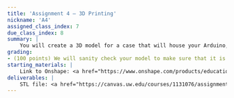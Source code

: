 ```yaml
---
title: 'Assignment 4 – 3D Printing'
nickname: 'A4'
assigned_class_index: 7
due_class_index: 8
summary: |
    You will create a 3D model for a case that will house your Arduino, battery, wires, etc. for Assignment 5. Assignment 5 will be like the gesture detector in Assignment 5, only that the data collection will happen on the Arduino. With that in mind, you will want to build something that will mount the Arduino on your hand, wrist, or wherever else you want to do gestures (e.g., ankle, head). The part should not be larger than 3 in &#10799; 3 in &#10799; 3 in so that it can be printed in a reasonable amount of time time. You are only required to give us the STL file; we will deal with printing the object itself. If you would prefer to print your part yourself for whatever reason, let us know in the submission tool. Depending on resources, all prints may not be finished until Assignment 5 is due.
grading:
- (100 points) We will sanity check your model to make sure that it is feasible to print and reasonable in size. -5 for each minor mistake that requires a fix. -10 for each major mistake. -20 if the model cannot be printed.
starting_materials: |
    Link to Onshape: <a href="https://www.onshape.com/products/education" target="_blank">link</a>
deliverables: |
    STL file: <a href="https://canvas.uw.edu/courses/1131076/assignments/4143523" target="_blank">link</a>
---
```

